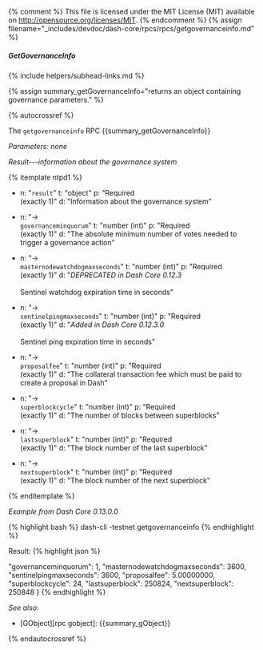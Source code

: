 {% comment %}
This file is licensed under the MIT License (MIT) available on
http://opensource.org/licenses/MIT.
{% endcomment %}
{% assign filename="_includes/devdoc/dash-core/rpcs/rpcs/getgovernanceinfo.md" %}

##### GetGovernanceInfo
{% include helpers/subhead-links.md %}

<!-- __ -->

{% assign summary_getGovernanceInfo="returns an object containing governance parameters." %}

{% autocrossref %}

The `getgovernanceinfo` RPC {{summary_getGovernanceInfo}}

*Parameters: none*

*Result---information about the governance system*

{% itemplate ntpd1 %}
- n: "`result`"
  t: "object"
  p: "Required<br>(exactly 1)"
  d: "Information about the governance system"

- n: "→<br>`governanceminquorum`"
  t: "number (int)"
  p: "Required<br>(exactly 1)"
  d: "The absolute minimum number of votes needed to trigger a governance action"

- n: "→<br>`masternodewatchdogmaxseconds`"
  t: "number (int)"
  p: "Required<br>(exactly 1)"
  d: "*DEPRECATED in Dash Core 0.12.3*<br><br>Sentinel watchdog expiration time in seconds"

- n: "→<br>`sentinelpingmaxseconds`"
  t: "number (int)"
  p: "Required<br>(exactly 1)"
  d: "*Added in Dash Core 0.12.3.0*<br><br>Sentinel ping expiration time in seconds"

- n: "→<br>`proposalfee`"
  t: "number (int)"
  p: "Required<br>(exactly 1)"
  d: "The collateral transaction fee which must be paid to create a proposal in Dash"

- n: "→<br>`superblockcycle`"
  t: "number (int)"
  p: "Required<br>(exactly 1)"
  d: "The number of blocks between superblocks"

- n: "→<br>`lastsuperblock`"
  t: "number (int)"
  p: "Required<br>(exactly 1)"
  d: "The block number of the last superblock"

- n: "→<br>`nextsuperblock`"
  t: "number (int)"
  p: "Required<br>(exactly 1)"
  d: "The block number of the next superblock"

{% enditemplate %}

*Example from Dash Core 0.13.0.0*

{% highlight bash %}
dash-cli -testnet getgovernanceinfo
{% endhighlight %}

Result:
{% highlight json %}

  "governanceminquorum": 1,
  "masternodewatchdogmaxseconds": 3600,
  "sentinelpingmaxseconds": 3600,
  "proposalfee": 5.00000000,
  "superblockcycle": 24,
  "lastsuperblock": 250824,
  "nextsuperblock": 250848
}
{% endhighlight %}

*See also:*

* [GObject][rpc gobject]: {{summary_gObject}}

{% endautocrossref %}
